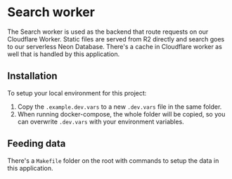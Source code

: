 # Search worker

The Search worker is used as the backend that route requests on our Cloudflare Worker. Static files are served from R2 directly and search goes to our serverless Neon Database. There's a cache in Cloudflare worker as well that is handled by this application.

## Installation

To setup your local environment for this project:

1. Copy the `.example.dev.vars` to a new `.dev.vars` file in the same folder.
2. When running docker-compose, the whole folder will be copied, so you can overwrite `.dev.vars` with your environment variables.

## Feeding data

There's a `Makefile` folder on the root with commands to setup the data in this application.
